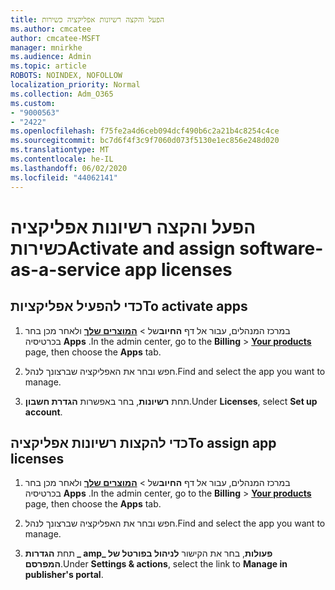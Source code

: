 ```yaml
---
title: הפעל והקצה רשיונות אפליקציה כשירות
ms.author: cmcatee
author: cmcatee-MSFT
manager: mnirkhe
ms.audience: Admin
ms.topic: article
ROBOTS: NOINDEX, NOFOLLOW
localization_priority: Normal
ms.collection: Adm_O365
ms.custom:
- "9000563"
- "2422"
ms.openlocfilehash: f75fe2a4d6ceb094dcf490b6c2a21b4c8254c4ce
ms.sourcegitcommit: bc7d6f4f3c9f7060d073f5130e1ec856e248d020
ms.translationtype: MT
ms.contentlocale: he-IL
ms.lasthandoff: 06/02/2020
ms.locfileid: "44062141"
---
```

# <a name="activate-and-assign-software-as-a-service-app-licenses"></a><span data-ttu-id="dee1f-102">הפעל והקצה רשיונות אפליקציה כשירות</span><span class="sxs-lookup"><span data-stu-id="dee1f-102">Activate and assign software-as-a-service app licenses</span></span> 

## <a name="to-activate-apps"></a><span data-ttu-id="dee1f-103">כדי להפעיל אפליקציות</span><span class="sxs-lookup"><span data-stu-id="dee1f-103">To activate apps</span></span>

1. <span data-ttu-id="dee1f-104">במרכז המנהלים, עבור אל דף **החיוב**של  >  [**המוצרים שלך**](https://go.microsoft.com/fwlink/p/?linkid=842054) ולאחר מכן בחר בכרטיסיה **Apps** .</span><span class="sxs-lookup"><span data-stu-id="dee1f-104">In the admin center, go to the **Billing** > **[Your products](https://go.microsoft.com/fwlink/p/?linkid=842054)** page, then choose the **Apps** tab.</span></span>

2. <span data-ttu-id="dee1f-105">חפש ובחר את האפליקציה שברצונך לנהל.</span><span class="sxs-lookup"><span data-stu-id="dee1f-105">Find and select the app you want to manage.</span></span>

3. <span data-ttu-id="dee1f-106">תחת **רשיונות**, בחר באפשרות **הגדרת חשבון**.</span><span class="sxs-lookup"><span data-stu-id="dee1f-106">Under **Licenses**, select **Set up account**.</span></span>  

## <a name="to-assign-app-licenses"></a><span data-ttu-id="dee1f-107">כדי להקצות רשיונות אפליקציה</span><span class="sxs-lookup"><span data-stu-id="dee1f-107">To assign app licenses</span></span>

1. <span data-ttu-id="dee1f-108">במרכז המנהלים, עבור אל דף **החיוב**של  >  [**המוצרים שלך**](https://go.microsoft.com/fwlink/p/?linkid=842054) ולאחר מכן בחר בכרטיסיה **Apps** .</span><span class="sxs-lookup"><span data-stu-id="dee1f-108">In the admin center, go to the **Billing** > **[Your products](https://go.microsoft.com/fwlink/p/?linkid=842054)** page, then choose the **Apps** tab.</span></span>

2. <span data-ttu-id="dee1f-109">חפש ובחר את האפליקציה שברצונך לנהל.</span><span class="sxs-lookup"><span data-stu-id="dee1f-109">Find and select the app you want to manage.</span></span>  

3. <span data-ttu-id="dee1f-110">תחת **הגדרות _ amp_ פעולות**, בחר את הקישור **לניהול בפורטל של המפרסם**.</span><span class="sxs-lookup"><span data-stu-id="dee1f-110">Under **Settings & actions**, select the link to **Manage in publisher's portal**.</span></span>